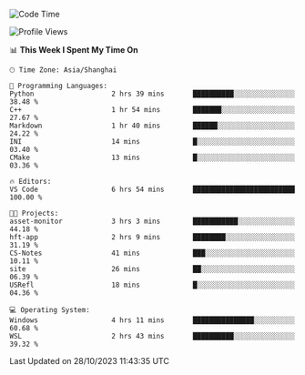 <!--START_SECTION:waka-->
![Code Time](http://img.shields.io/badge/Code%20Time-1%2C326%20hrs%202%20mins-blue)

![Profile Views](http://img.shields.io/badge/Profile%20Views-1-blue)

📊 **This Week I Spent My Time On** 

```text
🕑︎ Time Zone: Asia/Shanghai

💬 Programming Languages: 
Python                   2 hrs 39 mins       ██████████░░░░░░░░░░░░░░░   38.48 % 
C++                      1 hr 54 mins        ███████░░░░░░░░░░░░░░░░░░   27.67 % 
Markdown                 1 hr 40 mins        ██████░░░░░░░░░░░░░░░░░░░   24.22 % 
INI                      14 mins             █░░░░░░░░░░░░░░░░░░░░░░░░   03.40 % 
CMake                    13 mins             █░░░░░░░░░░░░░░░░░░░░░░░░   03.36 % 

🔥 Editors: 
VS Code                  6 hrs 54 mins       █████████████████████████   100.00 % 

🐱‍💻 Projects: 
asset-monitor            3 hrs 3 mins        ███████████░░░░░░░░░░░░░░   44.18 % 
hft-app                  2 hrs 9 mins        ████████░░░░░░░░░░░░░░░░░   31.19 % 
CS-Notes                 41 mins             ███░░░░░░░░░░░░░░░░░░░░░░   10.11 % 
site                     26 mins             ██░░░░░░░░░░░░░░░░░░░░░░░   06.39 % 
USRefl                   18 mins             █░░░░░░░░░░░░░░░░░░░░░░░░   04.36 % 

💻 Operating System: 
Windows                  4 hrs 11 mins       ███████████████░░░░░░░░░░   60.68 % 
WSL                      2 hrs 43 mins       ██████████░░░░░░░░░░░░░░░   39.32 % 
```


 Last Updated on 28/10/2023 11:43:35 UTC
<!--END_SECTION:waka-->